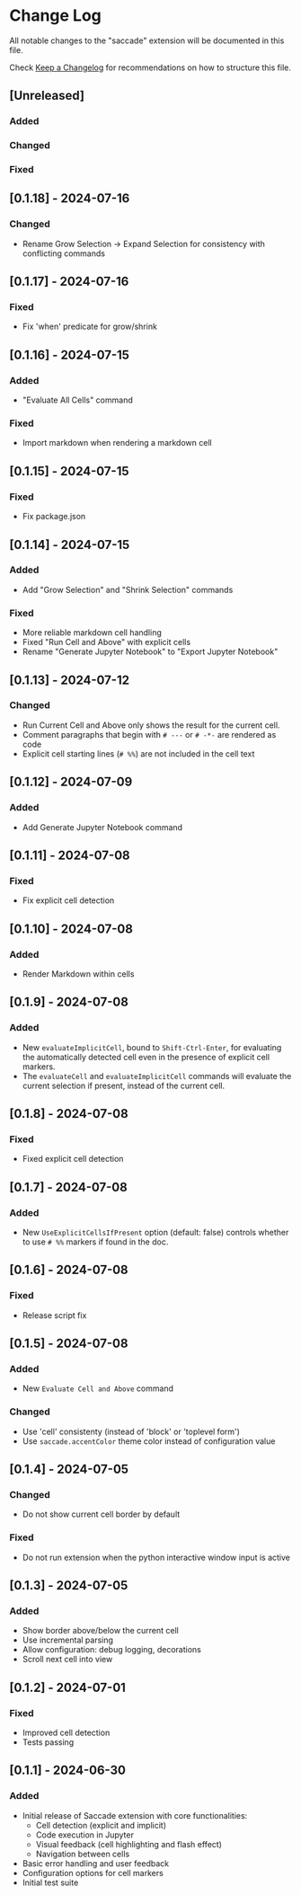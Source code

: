 # Change Log

All notable changes to the "saccade" extension will be documented in this file.

Check [Keep a Changelog](http://keepachangelog.com/) for recommendations on how to structure this file.

## [Unreleased]

### Added

### Changed

### Fixed

## [0.1.18] - 2024-07-16

### Changed

- Rename Grow Selection -> Expand Selection for consistency with conflicting commands

## [0.1.17] - 2024-07-16

### Fixed

- Fix 'when' predicate for grow/shrink

## [0.1.16] - 2024-07-15

### Added

- "Evaluate All Cells" command

### Fixed

- Import markdown when rendering a markdown cell

## [0.1.15] - 2024-07-15

### Fixed

- Fix package.json

## [0.1.14] - 2024-07-15

### Added

- Add "Grow Selection" and "Shrink Selection" commands

### Fixed

- More reliable markdown cell handling
- Fixed "Run Cell and Above" with explicit cells
- Rename "Generate Jupyter Notebook" to "Export Jupyter Notebook"

## [0.1.13] - 2024-07-12

### Changed

- Run Current Cell and Above only shows the result for the current cell.
- Comment paragraphs that begin with `# ---` or `# -*-` are rendered as code
- Explicit cell starting lines (`# %%`) are not included in the cell text

## [0.1.12] - 2024-07-09

### Added

- Add Generate Jupyter Notebook command

## [0.1.11] - 2024-07-08

### Fixed

- Fix explicit cell detection

## [0.1.10] - 2024-07-08

### Added

- Render Markdown within cells

## [0.1.9] - 2024-07-08

### Added

- New `evaluateImplicitCell`, bound to `Shift-Ctrl-Enter`, for evaluating the automatically detected cell even in the presence of explicit cell markers.
- The `evaluateCell` and `evaluateImplicitCell` commands will evaluate the current selection if present, instead of the current cell.

## [0.1.8] - 2024-07-08

### Fixed

- Fixed explicit cell detection

## [0.1.7] - 2024-07-08

### Added

- New `UseExplicitCellsIfPresent` option (default: false) controls whether to use `# %%` markers if found in the doc.

## [0.1.6] - 2024-07-08

### Fixed

- Release script fix

## [0.1.5] - 2024-07-08

### Added

- New `Evaluate Cell and Above` command

### Changed

- Use 'cell' consistenty (instead of 'block' or 'toplevel form')
- Use `saccade.accentColor` theme color instead of configuration value

## [0.1.4] - 2024-07-05

### Changed

- Do not show current cell border by default

### Fixed

- Do not run extension when the python interactive window input is active

## [0.1.3] - 2024-07-05

### Added

- Show border above/below the current cell
- Use incremental parsing
- Allow configuration: debug logging, decorations
- Scroll next cell into view

## [0.1.2] - 2024-07-01

### Fixed

- Improved cell detection
- Tests passing

## [0.1.1] - 2024-06-30

### Added
- Initial release of Saccade extension with core functionalities:
  - Cell detection (explicit and implicit)
  - Code execution in Jupyter
  - Visual feedback (cell highlighting and flash effect)
  - Navigation between cells
- Basic error handling and user feedback
- Configuration options for cell markers
- Initial test suite

